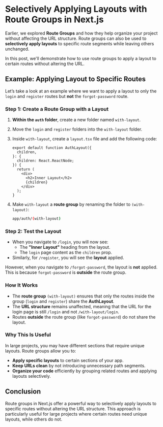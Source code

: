 # Selectively Applying Layouts with Route Groups in Next.js

Earlier, we explored **Route Groups** and how they help organize your project without affecting the URL structure. Route groups can also be used to **selectively apply layouts** to specific route segments while leaving others unchanged.

In this post, we'll demonstrate how to use route groups to apply a layout to certain routes without altering the URL.

## Example: Applying Layout to Specific Routes

Let’s take a look at an example where we want to apply a layout to only the `login` and `register` routes but **not** the `forgot-password` route.

### Step 1: Create a Route Group with a Layout

1. **Within the `auth` folder**, create a new folder named `with-layout`.
2. Move the `login` and `register` folders into the `with-layout` folder.
3. Inside `with-layout`, create a `layout.tsx` file and add the following code:

   ```tsx
   export default function AuthLayout({
     children,
   }: {
     children: React.ReactNode;
   }) {
     return (
       <div>
         <h2>Inner Layout</h2>
         {children}
       </div>
     );
   }
   ```

4. Make `with-layout` a **route group** by renaming the folder to `(with-layout)`:

   ```bash
   app/auth/(with-layout)
   ```

### Step 2: Test the Layout

- When you navigate to `/login`, you will now see:
  - The **"Inner Layout"** heading from the layout.
  - The `login` page content as the `children` prop.
- Similarly, for `/register`, you will see the **layout** applied.

However, when you navigate to `/forgot-password`, the layout is **not** applied. This is because `forgot-password` is **outside** the route group.

### How It Works

- The **route group** `(with-layout)` ensures that only the routes inside the group (`login` and `register`) share the **AuthLayout**.
- The **URL structure** remains unaffected, meaning that the URL for the login page is still `/login` and not `/with-layout/login`.
- Routes **outside** the route group (like `forgot-password`) do not share the layout.

### Why This Is Useful

In large projects, you may have different sections that require unique layouts. Route groups allow you to:

- **Apply specific layouts** to certain sections of your app.
- **Keep URLs clean** by not introducing unnecessary path segments.
- **Organize your code** efficiently by grouping related routes and applying layouts selectively.

## Conclusion

Route groups in Next.js offer a powerful way to selectively apply layouts to specific routes without altering the URL structure. This approach is particularly useful for large projects where certain routes need unique layouts, while others do not.

